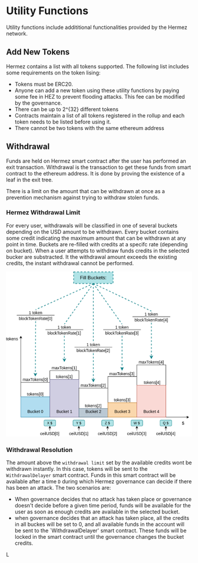 # Utility Functions
Utility functions include addititional functionalities provided by the Hermez network.

## Add New Tokens
Hermez contains a list with all tokens supported. The following list includes some requirements on the token lising:
- Tokens must be ERC20.
- Anyone can add a new token using these utility functions by paying some fee in HEZ to prevent flooding attacks. This fee can be modified by the governance.
- There can be up to 2^{32} different tokens
- Contracts maintain a list of all tokens registered in the rollup and each token needs to be listed before using it.
- There cannot be two tokens with the same ethereum address

## Withdrawal
Funds are held on Hermez smart contract after the user has performed an exit transaction. Withdrawal is the transaction to get these funds from smart contract to the ethereum address. It is done by proving the existence of a leaf in the exit tree. 

There is a limit on the amount that can be withdrawn at once as a prevention mechanism against trying to withdraw stolen funds. 

### Hermez Withdrawal Limit
For every user, withdrawals will be classified in one of several buckets depending on the USD amount to be withdrawn. Every bucket contains some credit indicating the maximum amount that can be withdrawn at any point in time. Buckets are re-filled with credits at a specifc rate (depending on bucket). When a user attempts to withdraw funds credits in the selected bucker are substracted. It the withdrawal amount exceeds the existing credits, the instant withdrawal cannot be performed.

![](buckets.png)

### Withdrawal Resolution
The amount above the `withdrawal limit` set by the available credits wont be withdrawn instantly. In this case, tokens will be sent to the `WithdrawalDelayer` smart contract. Funds in this smart contract will be available after a time `D` during which Hermez governance can decide if there has been an attack. The two scenarios are:

- When governance decides that no attack has taken place or governance doesn't decide before a given time period, funds will be available for the user as soon as enough credits are available in the selected bucket.
- when governance decides that an attack has taken place, all the credits in all buckes will be set to 0, and all available funds in the account will be sent to the `WithdrawalDelayer' smart contract. These funds will be locked in the smart contract until the governance changes the bucket credits.


L
